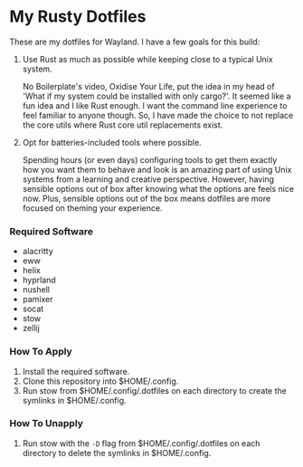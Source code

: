 # My Rusty Dotfiles

These are my dotfiles for Wayland. I have a few goals for this build:

  1. Use Rust as much as possible while keeping close to a typical Unix system.
      
      No Boilerplate's video, Oxidise Your Life, put the idea in my head of 'What if my system
      could be installed with only cargo?'. It seemed like a fun idea and I like Rust enough.
      I want the command line experience to feel familiar to anyone though. So, I have made the 
      choice to not replace the core utils where Rust core util replacements exist.

  2. Opt for batteries-included tools where possible.

      Spending hours (or even days) configuring tools to get them exactly how you want them to 
      behave and look is an amazing part of using Unix systems from a learning and creative
      perspective. However, having sensible options out of box after knowing what the options
      are feels nice now. Plus, sensible options out of the box means dotfiles are more focused
      on theming your experience.

### Required Software

- alacritty
- eww
- helix
- hyprland
- nushell
- pamixer
- socat
- stow
- zellij

### How To Apply

1. Install the required software.
2. Clone this repository into $HOME/.config.
3. Run stow from $HOME/.config/.dotfiles on each directory to create the symlinks in $HOME/.config.

### How To Unapply

1. Run stow with the `-D` flag from $HOME/.config/.dotfiles on each directory to delete the
symlinks in $HOME/.config.
